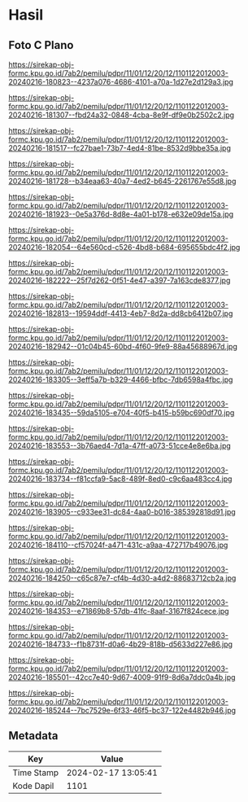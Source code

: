 # Hasil

## Foto C Plano

https://sirekap-obj-formc.kpu.go.id/7ab2/pemilu/pdpr/11/01/12/20/12/1101122012003-20240216-180823--4237a076-4686-4101-a70a-1d27e2d129a3.jpg

https://sirekap-obj-formc.kpu.go.id/7ab2/pemilu/pdpr/11/01/12/20/12/1101122012003-20240216-181307--fbd24a32-0848-4cba-8e9f-df9e0b2502c2.jpg

https://sirekap-obj-formc.kpu.go.id/7ab2/pemilu/pdpr/11/01/12/20/12/1101122012003-20240216-181517--fc27bae1-73b7-4ed4-81be-8532d9bbe35a.jpg

https://sirekap-obj-formc.kpu.go.id/7ab2/pemilu/pdpr/11/01/12/20/12/1101122012003-20240216-181728--b34eaa63-40a7-4ed2-b645-2261767e55d8.jpg

https://sirekap-obj-formc.kpu.go.id/7ab2/pemilu/pdpr/11/01/12/20/12/1101122012003-20240216-181923--0e5a376d-8d8e-4a01-b178-e632e09de15a.jpg

https://sirekap-obj-formc.kpu.go.id/7ab2/pemilu/pdpr/11/01/12/20/12/1101122012003-20240216-182054--64e560cd-c526-4bd8-b684-695655bdc4f2.jpg

https://sirekap-obj-formc.kpu.go.id/7ab2/pemilu/pdpr/11/01/12/20/12/1101122012003-20240216-182222--25f7d262-0f51-4e47-a397-7a163cde8377.jpg

https://sirekap-obj-formc.kpu.go.id/7ab2/pemilu/pdpr/11/01/12/20/12/1101122012003-20240216-182813--19594ddf-4413-4eb7-8d2a-dd8cb6412b07.jpg

https://sirekap-obj-formc.kpu.go.id/7ab2/pemilu/pdpr/11/01/12/20/12/1101122012003-20240216-182942--01c04b45-60bd-4f60-9fe9-88a45688967d.jpg

https://sirekap-obj-formc.kpu.go.id/7ab2/pemilu/pdpr/11/01/12/20/12/1101122012003-20240216-183305--3eff5a7b-b329-4466-bfbc-7db6598a4fbc.jpg

https://sirekap-obj-formc.kpu.go.id/7ab2/pemilu/pdpr/11/01/12/20/12/1101122012003-20240216-183435--59da5105-e704-40f5-b415-b59bc690df70.jpg

https://sirekap-obj-formc.kpu.go.id/7ab2/pemilu/pdpr/11/01/12/20/12/1101122012003-20240216-183553--3b76aed4-7d1a-47ff-a073-51cce4e8e6ba.jpg

https://sirekap-obj-formc.kpu.go.id/7ab2/pemilu/pdpr/11/01/12/20/12/1101122012003-20240216-183734--f81ccfa9-5ac8-489f-8ed0-c9c6aa483cc4.jpg

https://sirekap-obj-formc.kpu.go.id/7ab2/pemilu/pdpr/11/01/12/20/12/1101122012003-20240216-183905--c933ee31-dc84-4aa0-b016-385392818d91.jpg

https://sirekap-obj-formc.kpu.go.id/7ab2/pemilu/pdpr/11/01/12/20/12/1101122012003-20240216-184110--cf57024f-a471-431c-a9aa-472717b49076.jpg

https://sirekap-obj-formc.kpu.go.id/7ab2/pemilu/pdpr/11/01/12/20/12/1101122012003-20240216-184250--c65c87e7-cf4b-4d30-a4d2-88683712cb2a.jpg

https://sirekap-obj-formc.kpu.go.id/7ab2/pemilu/pdpr/11/01/12/20/12/1101122012003-20240216-184353--e71869b8-57db-41fc-8aaf-3167f824cece.jpg

https://sirekap-obj-formc.kpu.go.id/7ab2/pemilu/pdpr/11/01/12/20/12/1101122012003-20240216-184733--f1b8731f-d0a6-4b29-818b-d5633d227e86.jpg

https://sirekap-obj-formc.kpu.go.id/7ab2/pemilu/pdpr/11/01/12/20/12/1101122012003-20240216-185501--42cc7e40-9d67-4009-91f9-8d6a7ddc0a4b.jpg

https://sirekap-obj-formc.kpu.go.id/7ab2/pemilu/pdpr/11/01/12/20/12/1101122012003-20240216-185244--7bc7529e-6f33-46f5-bc37-122e4482b946.jpg


## Metadata

| Key        | Value               |
| ---------- | ------------------- |
| Time Stamp | 2024-02-17 13:05:41 |
| Kode Dapil | 1101                |



